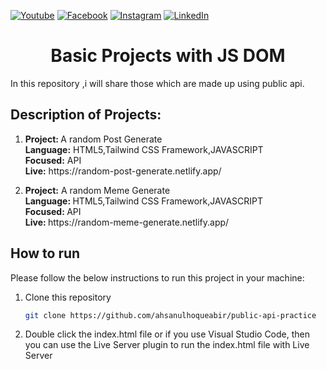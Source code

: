 [![Youtube][youtube-shield]][youtube-url]
[![Facebook][facebook-shield]][facebook-url]
[![Instagram][instagram-shield]][instagram-url]
[![LinkedIn][linkedin-shield]][linkedin-url]


 <h1 align="center">Basic Projects with JS DOM</h1>

In this repository ,i will share those which are made up using public api.

<h2> Description of Projects: </h2>

<ol>
<li> <p>
<b>Project: </b> A random Post Generate <br>
<b>Language:</b> HTML5,Tailwind CSS Framework,JAVASCRIPT <br>
<b>Focused:</b> API <br>
<b>Live:</b> https://random-post-generate.netlify.app/
</p>
<li> <p>
<b> Project:</b> A random Meme Generate <br>
<b>Language: </b> HTML5,Tailwind CSS Framework,JAVASCRIPT <br>
<b>Focused: </b> API <br>
<b>Live: </b> https://random-meme-generate.netlify.app/
</p>

</ol>


## How to run

Please follow the below instructions to run this project in your machine:

1. Clone this repository
   ```sh
   git clone https://github.com/ahsanulhoqueabir/public-api-practice
   ```
2. Double click the index.html file or if you use Visual Studio Code, then you can use the Live Server plugin to run the index.html file with Live Server



<!-- MARKDOWN LINKS & IMAGES -->

[youtube-shield]: https://img.shields.io/badge/-Youtube-black.svg?style=flat-square&logo=youtube&color=555&logoColor=white
[youtube-url]: https://youtube.com/AhsanulAbir
[facebook-shield]: https://img.shields.io/badge/-Facebook-black.svg?style=flat-square&logo=facebook&color=555&logoColor=white
[facebook-url]: https://facebook.com/mdahsanulhoqueabir
[instagram-shield]: https://img.shields.io/badge/-Instagram-black.svg?style=flat-square&logo=instagram&color=555&logoColor=white
[instagram-url]: https://instagram.com/Ahsanul.H.abir
[linkedin-shield]: https://img.shields.io/badge/-LinkedIn-black.svg?style=flat-square&logo=linkedin&colorB=555
[linkedin-url]: https://linkedin.com/in/ahsanulhoqueabir